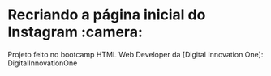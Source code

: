 <h1>Recriando a página inicial do Instagram​ :camera:</h1>

Projeto feito no bootcamp HTML Web Developer da [Digital Innovation One]: DigitalInnovationOne

